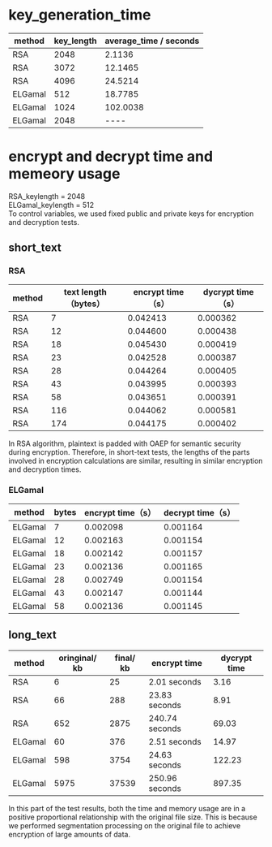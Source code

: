 
# key_generation_time 

| method | key_length | average_time / seconds |  
| --- | --- | --- |  
|RSA|2048|2.1136|  
|RSA|3072|12.1465|   
|RSA|4096|24.5214 |   
|ELGamal|512|18.7785 |  
|ELGamal|1024|102.0038|  
|ELGamal|2048| ---- |  



# encrypt and decrypt time and memeory usage  

RSA_keylength = 2048  
ELGamal_keylength = 512   
To control variables, we used fixed public and private keys for encryption and decryption tests.
## short_text   
### RSA 
| method | text length（bytes） | encrypt time（s） | dycrypt time（s） |
|----------|-----------------|---------------|---------------|
| RSA   | 7               | 0.042413      | 0.000362      |
| RSA   | 12              | 0.044600      | 0.000438      |
| RSA   | 18              | 0.045430      | 0.000419      |
| RSA   | 23              | 0.042528      | 0.000387      |
| RSA   | 28              | 0.044264      | 0.000405      |
| RSA   | 43              | 0.043995      | 0.000393      |
| RSA   | 58              | 0.043651      | 0.000391      |
| RSA   | 116             | 0.044062      | 0.000581      |
| RSA   | 174             | 0.044175      | 0.000402      |


In RSA algorithm, plaintext is padded with OAEP for semantic security during encryption. Therefore, in short-text tests, the lengths of the parts involved in encryption calculations are similar, resulting in similar encryption and decryption times.

### ELGamal

| method | bytes | encrypt time（s） | decrypt time（s） |
|----------|--------|--------------|--------------|
|  ELGamal   | 7      | 0.002098     | 0.001164     |
|  ELGamal   | 12     | 0.002163     | 0.001154     |
|  ELGamal   | 18     | 0.002142     | 0.001157     |
|  ELGamal   | 23     | 0.002136     | 0.001165     |
|  ELGamal   | 28     | 0.002749     | 0.001154     |
|  ELGamal   | 43     | 0.002147     | 0.001144     |
|  ELGamal   | 58     | 0.002136     | 0.001145     |


## long_text 

| method | oringinal/ kb | final/ kb | encrypt time | dycrypt time |
| ------ | ------------- | --------- | ---- | ----- | 
| RSA | 6 | 25 | 2.01 seconds | 3.16 |
| RSA | 66 | 288 | 23.83 seconds | 8.91 |
| RSA | 652 | 2875 | 240.74 seconds | 69.03 |
| ELGamal | 60 | 376 | 2.51 seconds | 14.97 |
| ELGamal | 598 | 3754 | 24.63 seconds |  122.23 |
| ELGamal | 5975 | 37539 | 250.96  seconds | 897.35 |  


In this part of the test results, both the time and memory usage are in a positive proportional relationship with the original file size. This is because we performed segmentation processing on the original file to achieve encryption of large amounts of data.

